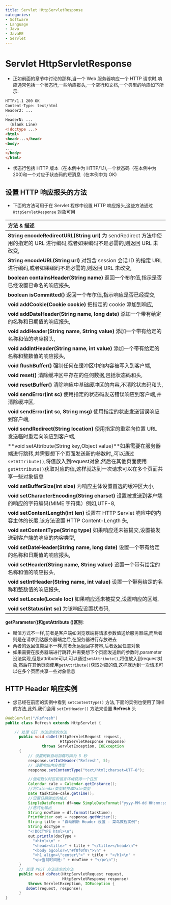 ```yaml
---
title: Servlet HttpServletResponse
categories:
- Software
- Language
- Java
- JavaEE
- Servlet
---
```

# Servlet HttpServletResponse

- 正如前面的章节中讨论的那样,当一个 Web 服务器响应一个 HTTP 请求时,响应通常包括一个状态行,一些响应报头,一个空行和文档,一个典型的响应如下所示:

```html
HTTP/1.1 200 OK
Content-Type: text/html
Header2: ...
...
HeaderN: ...
  (Blank Line)
<!doctype ...>
<html>
<head>...</head>
<body>
...
</body>
</html>
```

- 状态行包括 HTTP 版本（在本例中为 HTTP/1.1),一个状态码（在本例中为 200)和一个对应于状态码的短消息（在本例中为 OK)

## 设置 HTTP 响应报头的方法

- 下面的方法可用于在 Servlet 程序中设置 HTTP 响应报头,这些方法通过 `HttpServletResponse` 对象可用

| 方法 & 描述                                                  |
| :----------------------------------------------------------- |
| **String encodeRedirectURL(String url)** 为 sendRedirect 方法中使用的指定的 URL 进行编码,或者如果编码不是必需的,则返回 URL 未改变, |
| **String encodeURL(String url)** 对包含 session 会话 ID 的指定 URL 进行编码,或者如果编码不是必需的,则返回 URL 未改变, |
| **boolean containsHeader(String name)** 返回一个布尔值,指示是否已经设置已命名的响应报头, |
| **boolean isCommitted()** 返回一个布尔值,指示响应是否已经提交, |
| **void addCookie(Cookie cookie)** 把指定的 cookie 添加到响应, |
| **void addDateHeader(String name, long date)** 添加一个带有给定的名称和日期值的响应报头, |
| **void addHeader(String name, String value)** 添加一个带有给定的名称和值的响应报头, |
| **void addIntHeader(String name, int value)** 添加一个带有给定的名称和整数值的响应报头, |
| **void flushBuffer()** 强制任何在缓冲区中的内容被写入到客户端, |
| **void reset()** 清除缓冲区中存在的任何数据,包括状态码和头,  |
| **void resetBuffer()** 清除响应中基础缓冲区的内容,不清除状态码和头, |
| **void sendError(int sc)** 使用指定的状态码发送错误响应到客户端,并清除缓冲区, |
| **void sendError(int sc, String msg)** 使用指定的状态发送错误响应到客户端, |
| **void sendRedirect(String location)** 使用指定的重定向位置 URL 发送临时重定向响应到客户端, |
| **void setAttribute(String key,Object value)**如果需要在服务器端进行跳转,并需要想下个页面发送新的参数时,,可以通过`setAttribute()`,将值放入到request对象,然后在其他页面使用`getAttribute()`获取对应的值,这样就达到一次请求可以在多个页面共享一些对象信息 |
| **void setBufferSize(int size)** 为响应主体设置首选的缓冲区大小, |
| **void setCharacterEncoding(String charset)** 设置被发送到客户端的响应的字符编码(MIME 字符集）例如,UTF-8, |
| **void setContentLength(int len)** 设置在 HTTP Servlet 响应中的内容主体的长度,该方法设置 HTTP Content-Length 头, |
| **void setContentType(String type)** 如果响应还未被提交,设置被发送到客户端的响应的内容类型, |
| **void setDateHeader(String name, long date)** 设置一个带有给定的名称和日期值的响应报头, |
| **void setHeader(String name, String value)** 设置一个带有给定的名称和值的响应报头, |
| **void setIntHeader(String name, int value)** 设置一个带有给定的名称和整数值的响应报头, |
| **void setLocale(Locale loc)** 如果响应还未被提交,设置响应的区域, |
| **void setStatus(int sc)** 为该响应设置状态码,               |

**getParameter()和getAttribute ()区别**:

- 赋值方式不一样,前者是客户端如浏览器端将请求参数值送给服务器端,而后者则是在请求到达服务器端之后,在服务器进行存放进去
- 两者的返回值类型不一样,前者永远返回字符串,后者返回任意对象
- 如果需要在服务器端进行跳转,并需要想下个页面发送新的参数时,parameter没法实现,但是attribute可以,可以通过`setAttribute()`,将值放入到request对象,然后在其他页面使用`getAttribute()`获取对应的值,这样就达到一次请求可以在多个页面共享一些对象信息

## HTTP Header 响应实例

- 您已经在前面的实例中看到 `setContentType()` 方法,下面的实例也使用了同样的方法,此外,我们会用 `setIntHeader()` 方法来设置 **Refresh** 头

```java
@WebServlet("/Refresh")
public class Refresh extends HttpServlet {

    // 处理 GET 方法请求的方法
      public void doGet(HttpServletRequest request,
                        HttpServletResponse response)
                throws ServletException, IOException
      {
          // 设置刷新自动加载时间为 5 秒
          response.setIntHeader("Refresh", 5);
          // 设置响应内容类型
          response.setContentType("text/html;charset=UTF-8");

          //使用默认时区和语言环境获得一个日历
          Calendar cale = Calendar.getInstance();
          //将Calendar类型转换成Date类型
          Date tasktime=cale.getTime();
          //设置日期输出的格式
          SimpleDateFormat df=new SimpleDateFormat("yyyy-MM-dd HH:mm:ss");
          //格式化输出
          String nowTime = df.format(tasktime);
          PrintWriter out = response.getWriter();
          String title = "自动刷新 Header 设置 - 菜鸟教程实例";
          String docType =
          "<!DOCTYPE html>\n";
          out.println(docType +
            "<html>\n" +
            "<head><title>" + title + "</title></head>\n"+
            "<body bgcolor=\"#f0f0f0\">\n" +
            "<h1 align=\"center\">" + title + "</h1>\n" +
            "<p>当前时间是:" + nowTime + "</p>\n");
      }
      // 处理 POST 方法请求的方法
      public void doPost(HttpServletRequest request,
                         HttpServletResponse response)
          throws ServletException, IOException {
         doGet(request, response);
      }
}
```